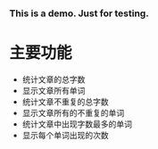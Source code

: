 ### This is a demo. Just for testing.
# 主要功能
* 统计文章的总字数
* 显示文章所有单词
* 统计文章不重复的总字数
* 显示文章所有的不重复的单词
* 统计文章中出现字数最多的单词 
* 显示每个单词出现的次数
